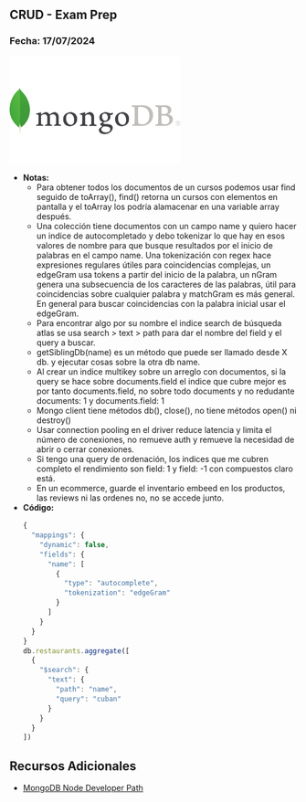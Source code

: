 ## CRUD - Exam Prep

### Fecha: 17/07/2024

<img src="images/mongo.png" alt="Gráfico de Introducción" width="300">

- **Notas:**
  - Para obtener todos los documentos de un cursos podemos usar find seguido de toArray(), find() retorna un cursos con elementos en pantalla y el toArray los podría alamacenar en una variable array después.
  - Una colección tiene documentos con un campo name y quiero hacer un indice de autocompletado y debo tokenizar lo que hay en esos valores de nombre para que busque resultados por el inicio de palabras en el campo name. Una tokenización con regex hace expresiones regulares útiles para coincidencias complejas, un edgeGram usa tokens a partir del inicio de la palabra, un nGram genera una subsecuencia de los caracteres de las palabras, útil para coincidencias sobre cualquier palabra y matchGram es más general. En general para buscar coincidencias con la palabra inicial usar el edgeGram.
  - Para encontrar algo por su nombre el indice search de búsqueda atlas se usa search > text > path para dar el nombre del field y el query a buscar. 
  - getSiblingDb(name) es un método que puede ser llamado desde X db. y ejecutar cosas sobre la otra db name. 
  - Al crear un indice multikey sobre un arreglo con documentos, si la query se hace sobre documents.field el indice que cubre mejor es por tanto documents.field, no sobre todo documents y no redudante documents: 1 y documents.field: 1
  - Mongo client tiene métodos db(), close(), no tiene métodos open() ni destroy()
  - Usar connection pooling en el driver reduce latencia y limita el número de conexiones, no remueve auth y remueve la necesidad de abrir o cerrar conexiones.
  - Si tengo una query de ordenación, los indices que me cubren completo el rendimiento son field: 1 y field: -1 con compuestos claro está.
  - En un ecommerce, guarde el inventario embeed en los productos, las reviews ni las ordenes no, no se accede junto.
- **Código:**
  ```javascript
  {
    "mappings": {
      "dynamic": false,
      "fields": {
        "name": [
          {
            "type": "autocomplete",
            "tokenization": "edgeGram"
          }
        ]
      }
    }
  }
  db.restaurants.aggregate([
    {
      "$search": {
        "text": {
          "path": "name",
          "query": "cuban"
        }
      }
    }
  ])
  ```

## Recursos Adicionales
- [MongoDB Node Developer Path](https://learn.mongodb.com/learn/learning-path/mongodb-nodejs-developer-path)
